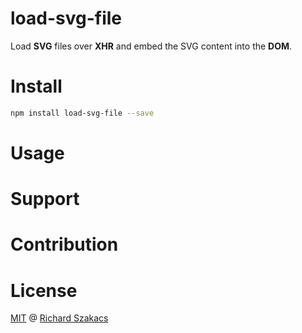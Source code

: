 load-svg-file
=============

Load **SVG** files over **XHR** and embed the SVG content into the **DOM**.

Install
=======

```bash
npm install load-svg-file --save
```

Usage
=====

Support
=======

Contribution
============

License
=======

[MIT](LICENSE.md) @ [Richard Szakacs](www.github.com/richardszkcs)
